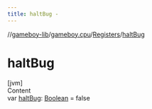 ```yaml
---
title: haltBug -
---
```

//[gameboy-lib](../../index.md)/[gameboy.cpu](../index.md)/[Registers](index.md)/[haltBug](halt-bug.md)



# haltBug  
[jvm]  
Content  
var [haltBug](halt-bug.md): [Boolean](https://kotlinlang.org/api/latest/jvm/stdlib/kotlin/-boolean/index.html) = false  




